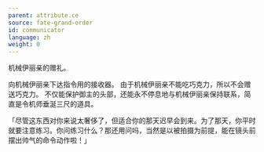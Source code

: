 ```yaml
---
parent: attribute.ce
source: fate-grand-order
id: communicator
language: zh
weight: 0
---
```


机械伊丽亲的赠礼。

向机械伊丽亲下达指令用的接收器。
由于机械伊丽亲不能吃巧克力，所以不会赠送巧克力。
不仅能保护御主的头部，还能永不停息地与机械伊丽亲保持联系，简直是令机师垂涎三尺的道具。

「尽管这东西对你来说太奢侈了，但适合你的那天迟早会到来。为了那天，你平时就要注意练习。你问练习什么？那还用问吗，当然是以被拍摄为前提，能在镜头前摆出帅气的命令动作啦！」
